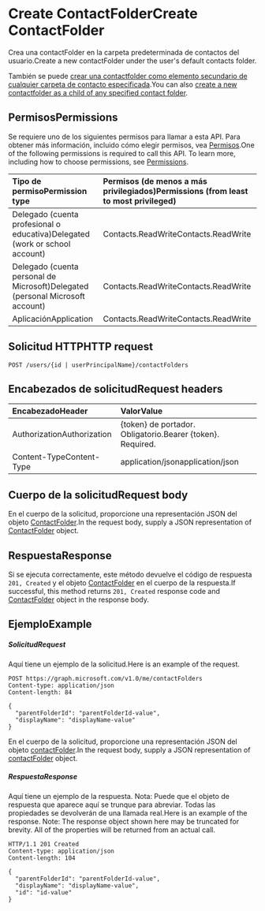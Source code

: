# <a name="create-contactfolder"></a><span data-ttu-id="4c53e-101">Create ContactFolder</span><span class="sxs-lookup"><span data-stu-id="4c53e-101">Create ContactFolder</span></span>

<span data-ttu-id="4c53e-102">Crea una contactFolder en la carpeta predeterminada de contactos del usuario.</span><span class="sxs-lookup"><span data-stu-id="4c53e-102">Create a new contactFolder under the user's default contacts folder.</span></span>

<span data-ttu-id="4c53e-103">También se puede [crear una contactfolder como elemento secundario de cualquier carpeta de contacto especificada](contactfolder_post_childfolders.md).</span><span class="sxs-lookup"><span data-stu-id="4c53e-103">You can also [create a new contactfolder as a child of any specified contact folder](contactfolder_post_childfolders.md).</span></span>
## <a name="permissions"></a><span data-ttu-id="4c53e-104">Permisos</span><span class="sxs-lookup"><span data-stu-id="4c53e-104">Permissions</span></span>
<span data-ttu-id="4c53e-p101">Se requiere uno de los siguientes permisos para llamar a esta API. Para obtener más información, incluido cómo elegir permisos, vea [Permisos](../../../concepts/permissions_reference.md).</span><span class="sxs-lookup"><span data-stu-id="4c53e-p101">One of the following permissions is required to call this API. To learn more, including how to choose permissions, see [Permissions](../../../concepts/permissions_reference.md).</span></span>

|<span data-ttu-id="4c53e-107">Tipo de permiso</span><span class="sxs-lookup"><span data-stu-id="4c53e-107">Permission type</span></span>      | <span data-ttu-id="4c53e-108">Permisos (de menos a más privilegiados)</span><span class="sxs-lookup"><span data-stu-id="4c53e-108">Permissions (from least to most privileged)</span></span>              | 
|:--------------------|:---------------------------------------------------------| 
|<span data-ttu-id="4c53e-109">Delegado (cuenta profesional o educativa)</span><span class="sxs-lookup"><span data-stu-id="4c53e-109">Delegated (work or school account)</span></span> | <span data-ttu-id="4c53e-110">Contacts.ReadWrite</span><span class="sxs-lookup"><span data-stu-id="4c53e-110">Contacts.ReadWrite</span></span>    | 
|<span data-ttu-id="4c53e-111">Delegado (cuenta personal de Microsoft)</span><span class="sxs-lookup"><span data-stu-id="4c53e-111">Delegated (personal Microsoft account)</span></span> | <span data-ttu-id="4c53e-112">Contacts.ReadWrite</span><span class="sxs-lookup"><span data-stu-id="4c53e-112">Contacts.ReadWrite</span></span>    | 
|<span data-ttu-id="4c53e-113">Aplicación</span><span class="sxs-lookup"><span data-stu-id="4c53e-113">Application</span></span> | <span data-ttu-id="4c53e-114">Contacts.ReadWrite</span><span class="sxs-lookup"><span data-stu-id="4c53e-114">Contacts.ReadWrite</span></span> | 

## <a name="http-request"></a><span data-ttu-id="4c53e-115">Solicitud HTTP</span><span class="sxs-lookup"><span data-stu-id="4c53e-115">HTTP request</span></span>
<!-- { "blockType": "ignored" } -->
```http
POST /users/{id | userPrincipalName}/contactFolders
```
## <a name="request-headers"></a><span data-ttu-id="4c53e-116">Encabezados de solicitud</span><span class="sxs-lookup"><span data-stu-id="4c53e-116">Request headers</span></span>
| <span data-ttu-id="4c53e-117">Encabezado</span><span class="sxs-lookup"><span data-stu-id="4c53e-117">Header</span></span>       | <span data-ttu-id="4c53e-118">Valor</span><span class="sxs-lookup"><span data-stu-id="4c53e-118">Value</span></span> |
|:---------------|:--------|
| <span data-ttu-id="4c53e-119">Authorization</span><span class="sxs-lookup"><span data-stu-id="4c53e-119">Authorization</span></span>  | <span data-ttu-id="4c53e-p102">{token} de portador. Obligatorio.</span><span class="sxs-lookup"><span data-stu-id="4c53e-p102">Bearer {token}. Required.</span></span>  |
| <span data-ttu-id="4c53e-122">Content-Type</span><span class="sxs-lookup"><span data-stu-id="4c53e-122">Content-Type</span></span>  | <span data-ttu-id="4c53e-123">application/json</span><span class="sxs-lookup"><span data-stu-id="4c53e-123">application/json</span></span>  |

## <a name="request-body"></a><span data-ttu-id="4c53e-124">Cuerpo de la solicitud</span><span class="sxs-lookup"><span data-stu-id="4c53e-124">Request body</span></span>
<span data-ttu-id="4c53e-125">En el cuerpo de la solicitud, proporcione una representación JSON del objeto [ContactFolder](../resources/contactfolder.md).</span><span class="sxs-lookup"><span data-stu-id="4c53e-125">In the request body, supply a JSON representation of [ContactFolder](../resources/contactfolder.md) object.</span></span>

## <a name="response"></a><span data-ttu-id="4c53e-126">Respuesta</span><span class="sxs-lookup"><span data-stu-id="4c53e-126">Response</span></span>

<span data-ttu-id="4c53e-127">Si se ejecuta correctamente, este método devuelve el código de respuesta `201, Created` y el objeto [ContactFolder](../resources/contactfolder.md) en el cuerpo de la respuesta.</span><span class="sxs-lookup"><span data-stu-id="4c53e-127">If successful, this method returns `201, Created` response code and [ContactFolder](../resources/contactfolder.md) object in the response body.</span></span>

## <a name="example"></a><span data-ttu-id="4c53e-128">Ejemplo</span><span class="sxs-lookup"><span data-stu-id="4c53e-128">Example</span></span>
##### <a name="request"></a><span data-ttu-id="4c53e-129">Solicitud</span><span class="sxs-lookup"><span data-stu-id="4c53e-129">Request</span></span>
<span data-ttu-id="4c53e-130">Aquí tiene un ejemplo de la solicitud.</span><span class="sxs-lookup"><span data-stu-id="4c53e-130">Here is an example of the request.</span></span>
<!-- {
  "blockType": "request",
  "name": "create_contactfolder_from_user"
}-->
```http
POST https://graph.microsoft.com/v1.0/me/contactFolders
Content-type: application/json
Content-length: 84

{
  "parentFolderId": "parentFolderId-value",
  "displayName": "displayName-value"
}
```
<span data-ttu-id="4c53e-131">En el cuerpo de la solicitud, proporcione una representación JSON del objeto [contactFolder](../resources/contactfolder.md).</span><span class="sxs-lookup"><span data-stu-id="4c53e-131">In the request body, supply a JSON representation of [contactFolder](../resources/contactfolder.md) object.</span></span>
##### <a name="response"></a><span data-ttu-id="4c53e-132">Respuesta</span><span class="sxs-lookup"><span data-stu-id="4c53e-132">Response</span></span>
<span data-ttu-id="4c53e-p103">Aquí tiene un ejemplo de la respuesta. Nota: Puede que el objeto de respuesta que aparece aquí se trunque para abreviar. Todas las propiedades se devolverán de una llamada real.</span><span class="sxs-lookup"><span data-stu-id="4c53e-p103">Here is an example of the response. Note: The response object shown here may be truncated for brevity. All of the properties will be returned from an actual call.</span></span>
<!-- {
  "blockType": "response",
  "truncated": true,
  "@odata.type": "microsoft.graph.contactFolder"
} -->
```http
HTTP/1.1 201 Created
Content-type: application/json
Content-length: 104

{
  "parentFolderId": "parentFolderId-value",
  "displayName": "displayName-value",
  "id": "id-value"
}
```

<!-- uuid: 8fcb5dbc-d5aa-4681-8e31-b001d5168d79
2015-10-25 14:57:30 UTC -->
<!-- {
  "type": "#page.annotation",
  "description": "Create ContactFolder",
  "keywords": "",
  "section": "documentation",
  "tocPath": ""
}-->
